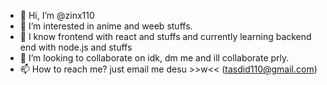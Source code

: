 - 👋 Hi, I’m @zinx110
- 👀 I’m interested in anime and weeb stuffs.
- 🌱 I know frontend with react and stuffs and currently learning backend end with node.js and stuffs
- 💞️ I’m looking to collaborate on idk, dm me and ill collaborate prly.
- 📫 How to reach me? just email me desu >>w<< (tasdid110@gmail.com)

<!---
zinx110/zinx110 is a ✨ special ✨ repository because its `README.md` (this file) appears on your GitHub profile.
You can click the Preview link to take a look at your changes.
--->
